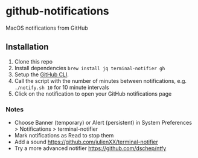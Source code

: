 # github-notifications

MacOS notifications from GitHub

## Installation

1. Clone this repo
1. Install dependencies `brew install jq terminal-notifier gh`
1. Setup the [GitHub CLI](https://cli.github.com/manual/).
1. Call the script with the number of minutes between notifications, e.g. `./notify.sh 10` for 10 minute intervals
1. Click on the notification to open your GitHub notifications page

### Notes

- Choose Banner (temporary) or Alert (persistent) in System Preferences > Notifications > terminal-notifier
- Mark notifications as Read to stop them
- Add a sound https://github.com/julienXX/terminal-notifier
- Try a more advanced notifier https://github.com/dschep/ntfy
